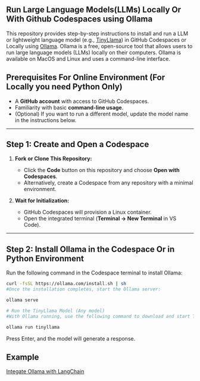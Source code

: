 ## Run Large Language Models(LLMs) Locally Or With Github Codespaces using Ollama

This repository provides step-by-step instructions to install and run a LLM or lightweight language model (e.g., [TinyLlama](https://github.com/jzhang38/TinyLlama)) in GitHub Codespaces or Locally using [Ollama](https://ollama.com).
Ollama is a free, open-source tool that allows users to run large language models (LLMs) locally on their computers. Ollama is available on MacOS and Linux and uses a command-line interface. 

## Prerequisites For Online Environment (For Locally you need Python Only)

- A **GitHub account** with access to GitHub Codespaces.
- Familiarity with basic **command-line usage**.
- (Optional) If you want to run a different model, update the model name in the instructions below.

---

## Step 1: Create and Open a Codespace

1. **Fork or Clone This Repository:**
   - Click the **Code** button on this repository and choose **Open with Codespaces**.
   - Alternatively, create a Codespace from any repository with a minimal environment.

2. **Wait for Initialization:**
   - GitHub Codespaces will provision a Linux container.
   - Open the integrated terminal (**Terminal → New Terminal** in VS Code).

---

## Step 2: Install Ollama in the Codespace Or in Python Environment

Run the following command in the Codespace terminal to install Ollama:

```bash
curl -fsSL https://ollama.com/install.sh | sh
#Once the installation completes, start the Ollama server:

ollama serve

# Run the TinyLlama Model (Any model)
#With Ollama running, use the following command to download and start TinyLlama:

ollama run tinyllama
```
Press Enter, and the model will generate a response.

## Example
[Integate Ollama with LangChain](https://github.com/heyibad/agentic-and-generative-ai/blob/main/Docs/ollama-exmple-langchain.md)
